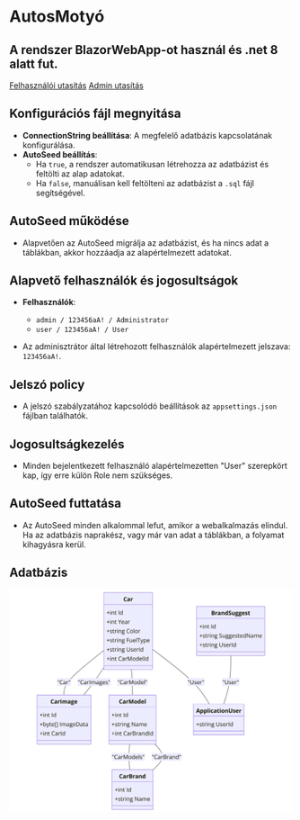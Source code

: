 # AutosMotyó

## A rendszer BlazorWebApp-ot használ és .net 8 alatt fut.

[Felhasználói utasítás](other/FelhasznaloiUtasitas.md)
[Admin utasítás](other/AdminUtasitas.md)

## Konfigurációs fájl megnyitása
- **ConnectionString beállítása**: A megfelelő adatbázis kapcsolatának konfigurálása.
- **AutoSeed beállítás**:
  - Ha `true`, a rendszer automatikusan létrehozza az adatbázist és feltölti az alap adatokat.
  - Ha `false`, manuálisan kell feltölteni az adatbázist a `.sql` fájl segítségével.

## AutoSeed működése
- Alapvetően az AutoSeed migrálja az adatbázist, és ha nincs adat a táblákban, akkor hozzáadja az alapértelmezett adatokat.

## Alapvető felhasználók és jogosultságok
- **Felhasználók**:
  - `admin / 123456aA! / Administrator`
  - `user / 123456aA! / User`
  
- Az adminisztrátor által létrehozott felhasználók alapértelmezett jelszava: `123456aA!`.

## Jelszó policy
- A jelszó szabályzatához kapcsolódó beállítások az `appsettings.json` fájlban találhatók.

## Jogosultságkezelés
- Minden bejelentkezett felhasználó alapértelmezetten "User" szerepkört kap, így erre külön Role nem szükséges.

## AutoSeed futtatása
- Az AutoSeed minden alkalommal lefut, amikor a webalkalmazás elindul. Ha az adatbázis naprakész, vagy már van adat a táblákban, a folyamat kihagyásra kerül.

## Adatbázis
![kapcsolatok és lekérdezései](other/diagram.png)
